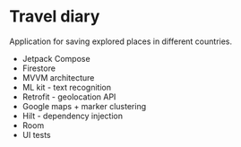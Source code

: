 # Travel diary
Application for saving explored places in different countries.

- Jetpack Compose
- Firestore
- MVVM architecture
- ML kit - text recognition
- Retrofit - geolocation API
- Google maps + marker clustering
- Hilt - dependency injection
- Room
- UI tests
